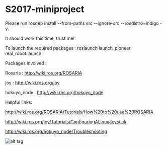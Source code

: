 # S2017-miniproject
Please run rosdep install --from-paths src --ignore-src --rosdistro=indigo -y.

It should work this time, trust me!

To launch the required packages : roslaunch launch_pioneer real_robot.launch

Packages involved :

Rosaria : http://wiki.ros.org/ROSARIA

joy : http://wiki.ros.org/joy

hokuyo_node : http://wiki.ros.org/hokuyo_node


Helpful links:

http://wiki.ros.org/ROSARIA/Tutorials/How%20to%20use%20ROSARIA

http://wiki.ros.org/joy/Tutorials/ConfiguringALinuxJoystick

http://wiki.ros.org/hokuyo_node/Troubleshooting

![alt tag](https://github.com/VT-robot-motion-planning-course/S2017-miniproject/blob/master/images/joystick.jpg?raw=true)


